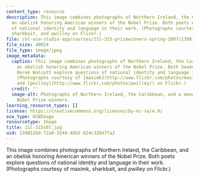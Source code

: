 ```yaml
---
content_type: resource
description: This image combines photographs of Northern Ireland, the Caribbean, and
  an obelisk honoring American winners of the Nobel Prize. Both poets explore questions
  of national identity and language in their work. (Photographs courtesy of maximk,
  sharkbait, and pwilley on Flickr.)
file: /ol-ocw-studio-app/courses/21l-315-prizewinners-spring-2007/1398128d72a832444bb2824c320d7fa3_21l-315s07.jpg
file_size: 40024
file_type: image/jpeg
image_metadata:
  caption: This image combines photographs of Northern Ireland, the Caribbean, and
    an obelisk honoring American winners of the Nobel Prize. Both Seamus Heaney and
    Derek Walcott explore questions of national identity and language in their work.
    (Photographs courtesy of [maximk](http://www.flickr.com/photos/maximk/), [sharkbait](http://www.flickr.com/photos/sharkbait/),
    and [pwilley](http://www.flickr.com/photos/pwilley/) on Flickr.)
  credit: ''
  image-alt: Photographs of Northern Ireland, the Caribbean, and a monument to American
    Nobel Prize winners.
learning_resource_types: []
license: https://creativecommons.org/licenses/by-nc-sa/4.0/
ocw_type: OCWImage
resourcetype: Image
title: 21l-315s07.jpg
uid: 1398128d-72a8-3244-4bb2-824c320d7fa3
---
```

This image combines photographs of Northern Ireland, the Caribbean, and an obelisk honoring American winners of the Nobel Prize. Both poets explore questions of national identity and language in their work. (Photographs courtesy of maximk, sharkbait, and pwilley on Flickr.)